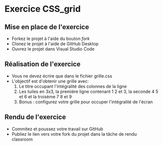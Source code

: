 # Exercice CSS_grid

## Mise en place de l'exercice

- Forkez le projet à l'aide du bouton *fork*
- Clonez le projet à l'aide de GitHub Desktop
- Ouvrez le projet dans Visual Studio Code

## Réalisation de l'exercice

- Vous ne devez écrire que dans le fichier grille.css
- L'objectif est d'obtenir une grille avec:
  1. Le titre occupant l'intégralité des colonnes de la ligne
  2. Les tuiles en 3x3, la première ligne contenant 1 2 et 3, la seconde 4 5 et 6 et la troisème 7 8 et 9
  3. Bonus : configurez votre grille pour occuper l'intégralité de l'écran

## Rendu de l'exercice
- Commitez et poussez votre travail sur GitHub
- Publiez le lien vers votre fork du projet dans la tâche de rendu classroom 